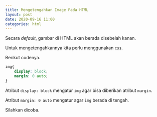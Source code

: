 ```yaml
---
title: Mengetengahkan Image Pada HTML
layout: post
date: 2020-09-16 11:00
categories: html
---
```


Secara *default*, gambar di HTML akan berada disebelah kanan.

Untuk mengetengahkannya kita perlu menggunakan `css`.

Berikut codenya.

```css
img{
    display: block;
    margin: 0 auto;
}
```

Atribut `display: block` mengatur `img` agar bisa diberikan atribut `margin`.

Atribut `margin: 0 auto` mengatur agar `img` berada di tengah.

Silahkan dicoba.
